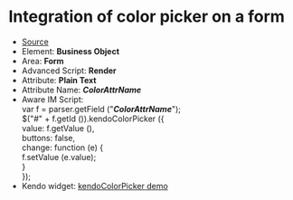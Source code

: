 # Integration of color picker on a form 
 - [Source](http://www.awareim.com/forum/viewtopic.php?f=1&t=8588)
 - Element: **Business Object** <br>
 - Area: **Form** <br>
 - Advanced Script: **Render** <br>
 - Attribute: **Plain Text** <br>
 - Attribute Name: **_ColorAttrName_** <br>
 - Aware IM Script: <br>
 var f = parser.getField ("**_ColorAttrName_**");<br>
 $("#" + f.getId ()).kendoColorPicker ({ <br>
value: f.getValue (), <br>
buttons: false, <br>
change: function (e) { <br>
f.setValue (e.value); <br>
} <br>
}); <br> 
 - Kendo widget: [kendoColorPicker demo](http://demos.telerik.com/kendo-ui/colorpicker/index) 
